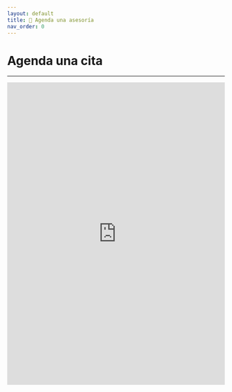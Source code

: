 ```yaml
---
layout: default
title: 📅 Agenda una asesoría
nav_order: 0
---
```


# Agenda una cita

---
<!-- Google Calendar Appointment Scheduling begin -->
<iframe src="https://calendar.google.com/calendar/appointments/schedules/AcZssZ0zCbKPajVjEPUXSCUK8vDP7VLgdzT1-in4gdz124GMLORfv6Fzqa6m-yeYnn3jyRgSUxyEeBBh?gv=true" style="border: 0" width="100%" height="700" frameborder="0"></iframe>
<!-- end Google Calendar Appointment Scheduling -->